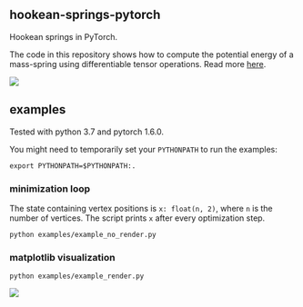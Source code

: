 ## hookean-springs-pytorch

Hookean springs in PyTorch.

The code in this repository shows how to compute the potential energy of a mass-spring using differentiable tensor operations. Read more [here](https://medium.com/@juniorrojas/physics-based-simulation-via-backpropagation-on-energy-functions-6d3b0e93f5fb).

![](media/compgraph.gif)

## examples

Tested with python 3.7 and pytorch 1.6.0.

You might need to temporarily set your `PYTHONPATH` to run the examples:

```
export PYTHONPATH=$PYTHONPATH:.
```

### minimization loop

The state containing vertex positions is `x: float(n, 2)`, where `n` is the number of vertices. The script prints `x` after every optimization step.

```
python examples/example_no_render.py
```

### matplotlib visualization

```
python examples/example_render.py
```

![](media/matplotlib.gif)
